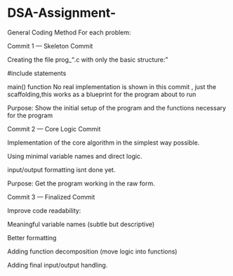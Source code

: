 # DSA-Assignment-
General Coding Method
For each problem:

Commit 1 — Skeleton Commit

Creating the file prog_<q>.c with only the basic structure:

#include statements

main() function
No real implementation  is shown in this commit , just the scaffolding,this works  as  a blueprint for the program  about to run 

Purpose: Show the initial setup of the program and the functions necessary for the program

Commit 2 — Core Logic Commit

Implementation of the core algorithm in the simplest way possible.

Using minimal variable names and direct logic.

input/output formatting isnt done yet.

Purpose: Get the program working in the raw form.

Commit 3 — Finalized Commit

Improve code readability:

Meaningful variable names (subtle but descriptive)

Better formatting

Adding function decomposition (move logic into functions)

Adding final input/output handling.
